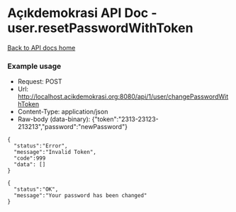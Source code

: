 # Açıkdemokrasi API Doc - user.resetPasswordWithToken

[Back to API docs home](Home)

### Example usage

- Request: POST
- Url: http://localhost.acikdemokrasi.org:8080/api/1/user/changePasswordWithToken
- Content-Type: application/json
- Raw-body (data-binary): {"token":"2313-23123-213213","password":"newPassword"}

```
{
  "status":"Error",
  "message":"Invalid Token",
  "code":999
  "data": []
}
```
```
{
  "status":"OK",
  "message":"Your password has been changed"
}
```
